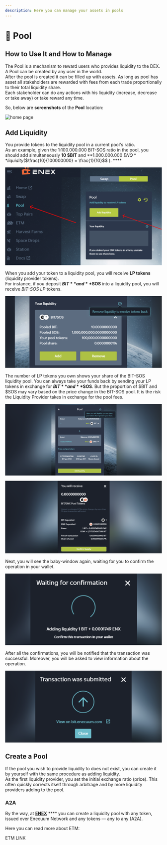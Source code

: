 ```yaml
---
description: Here you can manage your assets in pools
---
```


# 🌊 Pool

## How to Use It and How to Manage

The Pool is a mechanism to reward users who provides liquidity to the DEX. A Pool can be created by any user in the world. \
After the pool is created it can be filled up with assets. As long as pool has asset all stakeholders are rewarded with fees from each trade proportionally to their total liquidity share.\
Each stakeholder can do any actions with his liquidity (increase, decrease or take away) or take reward any time.&#x20;

So, below are **screenshots** of the **Pool** location:&#x20;

![home page](<../.gitbook/assets/image (6).png>)

## **Add Liquidity**

You provide tokens to the liquidity pool in a current pool's ratio. \
As an example, given the 1:100.000.000 BIT-SOS ratio in the pool, you should add simultaneously **10 $BIT** and **1.000.000.000 $ENQ** liquidity ($$\frac{10}{100000000} = \frac{1}{10}$$ ). ****&#x20;

![pool location](<../.gitbook/assets/image (1).png>)

When you add your token to a liquidity pool, you will receive **LP tokens** (liquidity provider tokens).\
For instance, if you deposit **$BIT** and **$SOS** into a liquidity pool, you will receive _BIT-SOS LP_ tokens.

![your liquidity](<../.gitbook/assets/image (32).png>)

The number of LP tokens you own shows your share of the BIT-SOS liquidity pool. You can always take your funds back by sending your LP tokens in exchange for **$BIT** and **$SOS**. But the proportion of $BIT and $SOS may vary based on the price change in the BIT-SOS pool. It is the risk the Liquidity Provider takes in exchange for the pool fees.

![adding liquidity](<../.gitbook/assets/image (19).png>)

![this's what you'll receive](<../.gitbook/assets/image (7).png>)

Next, you will see the baby-window again, waiting for you to confirm the operation in your wallet.

![waiting for confirmation](<../.gitbook/assets/image (34).png>)

After all the confirmations, you will be notified that the transaction was successful. Moreover, you will be asked to view information about the operation.&#x20;

![transaction was submitted](<../.gitbook/assets/image (14).png>)

## Create a Pool

If the pool you wish to provide liquidity to does not exist, you can create it by yourself with the same procedure as adding liquidity. \
As the first liquidity provider, you set the initial exchange ratio (price). This often quickly corrects itself through arbitrage and by more liquidity providers adding to the pool.

### A2A

By the way, at [**ENEX**](https://devapp.enex.space/#!action=pool\&pair=BIT-ENX\&from=0000000000000000000000000000000000000000000000000000000000000001\&to=824e7b171c01e971337c1b25a055023dd53c003d4aa5aa8b58a503d7c622651e) **** you can create a liquidity pool with any token, issued over Enecuum Network and any tokens — any to any (A2A).&#x20;

Here you can read more about ETM:&#x20;

ETM LINK
